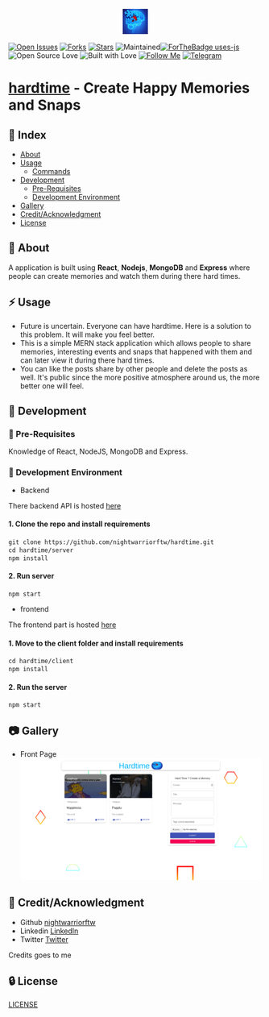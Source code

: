 <p align="center">
<img src="./public/logo.jpeg" width="50px" height="50px">
</p>

[![Open Issues](https://img.shields.io/github/issues/nightwarriorftw/hardtime?style=for-the-badge&logo=github)](https://github.com/nightwarriorftw/hardtime/issues) [![Forks](https://img.shields.io/github/forks/nightwarriorftw/hardtime?style=for-the-badge&logo=github)](https://github.com/nightwarriorftw/hardtime/network/members) [![Stars](https://img.shields.io/github/stars/nightwarriorftw/hardtime?style=for-the-badge&logo=reverbnation)](https://github.com/nightwarriorftw/hardtime/stargazers) ![Maintained](https://img.shields.io/maintenance/yes/2020?style=for-the-badge&logo=github)[![ForTheBadge uses-js](http://ForTheBadge.com/images/badges/uses-js.svg)](http://ForTheBadge.com) ![Open Source Love](https://img.shields.io/badge/Open%20Source-%E2%99%A5-red?style=for-the-badge&logo=open-source-initiative) ![Built with Love](https://img.shields.io/badge/Built%20With-%E2%99%A5-critical?style=for-the-badge&logo=ko-fi) [![Follow Me](https://img.shields.io/twitter/follow/nightwarriorftw?color=blue&label=Follow%20%40nightwarriorftw&logo=twitter&style=for-the-badge)](https://twitter.com/intent/follow?screen_name=nightwarriorftw) [![Telegram](https://img.shields.io/badge/Telegram-Chat-informational?style=for-the-badge&logo=telegram)](https://telegram.me/nightwarriorftw)


# [hardtime](https://hardtime.netlify.app/) - Create Happy Memories and Snaps

## :ledger: Index

- [About](#beginner-about)
- [Usage](#zap-usage)
  - [Commands](#package-commands)
- [Development](#wrench-development)
  - [Pre-Requisites](#notebook-pre-requisites)
  - [Development Environment](#nut_and_bolt-development-environment)
- [Gallery](#camera-gallery)
- [Credit/Acknowledgment](#star2-creditacknowledgment)
- [License](#lock-license)

## :beginner: About

A application is built using **React**, **Nodejs**, **MongoDB** and **Express** where people can create memories and watch them during there hard times.

## :zap: Usage

- Future is uncertain. Everyone can have hardtime. Here is a solution to this problem. It will make you feel better.
- This is a simple MERN stack application which allows people to share memories, interesting events and snaps that happened with them and can later view it during there hard times.
- You can like the posts share by other people and delete the posts as well. It's public since the more positive atmosphere around us, the more better one will feel.

## :wrench: Development

### :notebook: Pre-Requisites

Knowledge of React, NodeJS, MongoDB and Express.

### :nut_and_bolt: Development Environment

- Backend

There backend API is hosted [here](https://hardtime.herokuapp.com)

#### 1. Clone the repo and install requirements

```
git clone https://github.com/nightwarriorftw/hardtime.git
cd hardtime/server
npm install
```

#### 2. Run server

```
npm start
```

- frontend

The frontend part is hosted [here](https://hardtime.netlify.app/)

#### 1. Move to the client folder and install requirements

```
cd hardtime/client
npm install
```

#### 2. Run the server

```
npm start
```

## :camera: Gallery

- Front Page
  ![FrontPage](./public/front_page.png)

## :star2: Credit/Acknowledgment
- Github [nightwarriorftw](https://github.com/nightwarriorftw)
- Linkedin [LinkedIn](https://linkedin.com/in/developer-aman-verma)
- Twitter [Twitter](https://twitter.com/twitter.com)

Credits goes to me 
## :lock: License

[LICENSE](/LICENSE)
